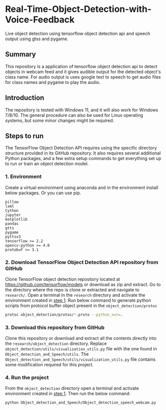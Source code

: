 # Real-Time-Object-Detection-with-Voice-Feedback
Live object detection using tensorflow object detection api and speech output using gtss and pygame.
## Summary
This repository is a application of tensorflow object detection api to detect objects in webcam feed and 
it gives audible output for the detected object's class name. For audio output is uses google text to speech 
to get audio files for class names and pygame to play the audio.

## Introduction
The repository is tested with Windows 11, and it will also work for Windows 7/8/10. The general procedure can also 
be used for Linux operating systems, but some minor changes might be required.

## Steps to run
The TensorFlow Object Detection API requires using the specific directory structure provided in its GitHub repository. It also requires several additional Python packages, and a few extra setup commands to get everything set up to run or train an object detection model. 

### 1. Environment
Create a virtual environment using anaconda and in the environment install below packages. Or you can use pip.

```
pillow
lxml
Cython
jupyter
matplotlib
pandas
gtts
pygame
pyttsx3
tensorflow >= 2.2
opencv-python >= 4.0
protobuf >= 3.1
```


### 2. Download TensorFlow Object Detection API repository from GitHub
Clone TensorFlow object detection repository located at https://github.com/tensorflow/models or download as zip and extract. Go to the directory where the repo is clone or extracted and navigate to `research/`. Open a terminal in the `research` directory and activate the environment created in [step 1](#1-environment). Run below command to generate python scripts from protocol buffer object present in the `object_detection/protos`
```bash
protoc object_detection/protos/*.proto --python_out=.
```

### 3. Download this repository from GitHub
Clone this repository or download and extract all the contents directly into the `research/object_detection` directory. Replace `object_detection/utils/visualization_utils.py` file with the one found in `Object_detection_and_Speech/utils`. The `Object_detection_and_Speech/utils/visualization_utils.py` file contains some modification required for this project.

### 4. Run the project
From the `object_detection` directory open a terminal and activate environment created in [step 1](#1-environment). Then run the below command:
```bash
python Object_detection_and_Speech/Object_detection_speech_webcam.py
```
